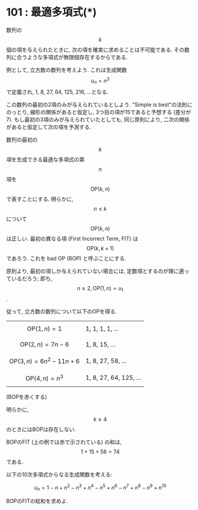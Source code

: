 # 101 : 最適多項式\(\*\)

数列の$$k$$個の項を与えられたときに, 次の項を確実に求めることは不可能である. その数列に合うような多項式が無限個存在するからである.

例として, 立方数の数列を考えよう. これは生成関数$$u_n = n^3$$で定義され, 1, 8, 27, 64, 125, 216, ...となる.

この数列の最初の2項のみが与えられているとしよう. "Simple is best"の法則にのっとり, 線形の関係があると仮定し, 3つ目の項が15であると予想する \(差分が7\). もし最初の3項のみが与えられていたとしても, 同じ原則により, 二次の関係があると仮定して次の項を予測する.

数列の最初の$$k$$項を生成できる最適な多項式の第$$n$$項を$$\textrm{OP}(k, n)$$で表すことにする. 明らかに,$$n ≤ k$$について$$\textrm{OP}(k, n)$$は正しい. 最初の異なる項 \(First Incorrect Term, FIT\) は$$\textrm{OP}(k, k+1)$$であろう. これを bad OP \(BOP\) と呼ぶことにする.

原則より, 最初の項しか与えられていない場合には, 定数項とするのが理に適っているだろう; 即ち,$$n ≥ 2, \textrm{OP}(1, n) = u_1$$.

従って, 立方数の数列について以下のOPを得る.

|  |  |
| :--- | :--- |
| $$\textrm{OP}(1, n) = 1$$ | 1, 1, 1, 1, ... |
| $$\textrm{OP}(2, n) = 7n−6$$ | 1, 8, 15, ... |
| $$\textrm{OP}(3, n) = 6n^2−11n+6$$ | 1, 8, 27, 58, ... |
| $$\textrm{OP}(4, n) = n^3$$ | 1, 8, 27, 64, 125, ... |

\(BOPを赤くする\)

明らかに,$$k ≥ 4$$のときにはBOPは存在しない.

BOPのFIT \(上の例では赤で示されている\) の和は,$$1 + 15 + 58 = 74$$である.

以下の10次多項式からなる生成関数を考える:

$$u_n = 1 − n + n^2 − n^3 + n^4 − n^5 + n^6 − n^7 + n^8 − n^9 + n^{10}$$

BOPのFITの総和を求めよ.

